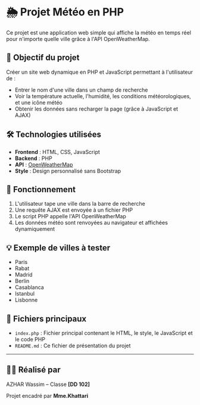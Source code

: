 # 🌦️ Projet Météo en PHP

Ce projet est une application web simple qui affiche la météo en temps réel pour n'importe quelle ville grâce à l'API OpenWeatherMap.

## 🎯 Objectif du projet

Créer un site web dynamique en PHP et JavaScript permettant à l'utilisateur de :

- Entrer le nom d'une ville dans un champ de recherche
- Voir la température actuelle, l'humidité, les conditions météorologiques, et une icône météo
- Obtenir les données sans recharger la page (grâce à JavaScript et AJAX)

## 🛠️ Technologies utilisées

- **Frontend** : HTML, CSS, JavaScript
- **Backend** : PHP
- **API** : [OpenWeatherMap](https://openweathermap.org/)
- **Style** : Design personnalisé sans Bootstrap

## 🚀 Fonctionnement

1. L'utilisateur tape une ville dans la barre de recherche
2. Une requête AJAX est envoyée à un fichier PHP
3. Le script PHP appelle l'API OpenWeatherMap
4. Les données météo sont renvoyées au navigateur et affichées dynamiquement

## 💡 Exemple de villes à tester

- Paris
- Rabat
- Madrid
- Berlin
- Casablanca
- Istanbul
- Lisbonne

## 📁 Fichiers principaux

- `index.php` : Fichier principal contenant le HTML, le style, le JavaScript et le code PHP
- `README.md` : Ce fichier de présentation du projet

---

## 🧑‍🎓 Réalisé par

AZHAR Wassim – Classe **[DD 102]**

Projet encadré par **Mme.Khattari**
